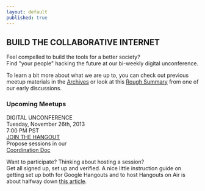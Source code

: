 ```yaml
---
layout: default
published: true
---
```


## BUILD THE COLLABORATIVE INTERNET
Feel compelled to build the tools for a better society?  
Find "your people" hacking the future at our bi-weekly digital unconference.

To learn a bit more about what we are up to, you can check out previous meetup materials in the [Archives](http://collaborativeinter.net/wiki/archives.html) or look at this [Rough Summary](http://collaborativeinter.net/wiki/RoughSummary.html) from one of our early discussions. 
  
### Upcoming Meetups  

DIGITAL UNCONFERENCE  
Tuesday, November 26th, 2013   
7:00 PM PST  
[JOIN THE HANGOUT](https://plus.google.com/hangouts/_/72cpilluecam84a9e6j6tuk6t4?authuser=0&hl=en)  
Propose sessions in our  
[Coordination Doc](https://docs.google.com/spreadsheet/ccc?key=0Aqe_OvhjNeDPdDdwVGJHV0ZEdDF2UEJZMks4UUI3X3c&usp=sharing)  


Want to participate?  Thinking about hosting a session?  
Get all signed up, set up and verified.  A nice little instruction guide on getting set up both for Google Hangouts and to host Hangouts on Air is about halfway down [this article](http://mackwebsolutions.com/blog/2012/08/the-comprehensiveish-guide-to-google-hangouts/). 
